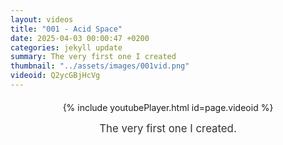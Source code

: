 ```yaml
---
layout: videos
title: "001 - Acid Space"
date: 2025-04-03 00:00:47 +0200
categories: jekyll update
summary: The very first one I created
thumbnail: "../assets/images/001vid.png"
videoid: Q2ycGBjHcVg
---
```


<div style="text-align: center; margin-top: 20px;">
  {% include youtubePlayer.html id=page.videoid %}
  <p style="margin-top: 15px; font-size: 1.2em; color: #333;">
    The very first one I created.
  </p>
</div>
